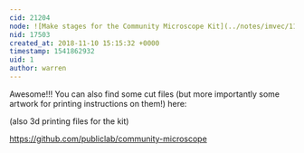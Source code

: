 ```yaml
---
cid: 21204
node: ![Make stages for the Community Microscope Kit](../notes/imvec/11-10-2018/community-microscope-laser-cut-file)
nid: 17503
created_at: 2018-11-10 15:15:32 +0000
timestamp: 1541862932
uid: 1
author: warren
---
```


Awesome!!! You can also find some cut files (but more importantly some artwork for printing instructions on them!) here:

(also 3d printing files for the kit)

https://github.com/publiclab/community-microscope